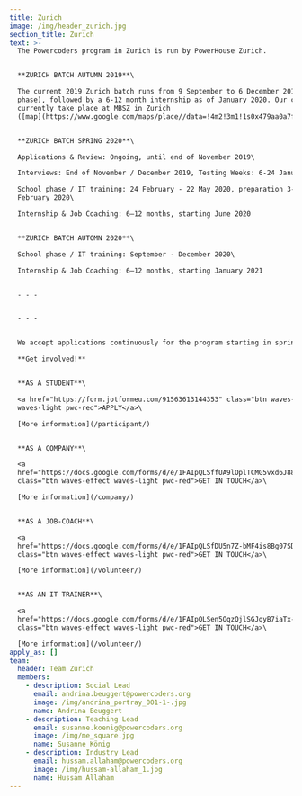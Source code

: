 ```yaml
---
title: Zurich
image: /img/header_zurich.jpg
section_title: Zurich
text: >-
  The Powercoders program in Zurich is run by PowerHouse Zurich.


  **ZURICH BATCH AUTUMN 2019**\

  The current 2019 Zurich batch runs from 9 September to 6 December 2019 (school
  phase), followed by a 6-12 month internship as of January 2020. Our classes
  currently take place at MBSZ in Zurich
  ([map](https://www.google.com/maps/place//data=!4m2!3m1!1s0x479aa0a7f4cfcbc1:0xa9c7ad41a5aa60a7?source=g.page.share)).


  **ZURICH BATCH SPRING 2020**\

  Applications & Review: Ongoing, until end of November 2019\

  Interviews: End of November / December 2019, Testing Weeks: 6-24 January 2020\

  School phase / IT training: 24 February - 22 May 2020, preparation 3-23
  February 2020\

  Internship & Job Coaching: 6–12 months, starting June 2020


  **ZURICH BATCH AUTOMN 2020**\

  School phase / IT training: September - December 2020\

  Internship & Job Coaching: 6–12 months, starting January 2021


  - - -


  - - -


  We accept applications continuously for the program starting in spring 2020.\

  **Get involved!**


  **AS A STUDENT**\

  <a href="https://form.jotformeu.com/91563613144353" class="btn waves-effect
  waves-light pwc-red">APPLY</a>\

  [More information](/participant/)


  **AS A COMPANY**\

  <a
  href="https://docs.google.com/forms/d/e/1FAIpQLSffUA9lOplTCMG5vxd6J88iTsiIlZkcdf5IUdiXXw7sZ4Z5mQ/viewform"
  class="btn waves-effect waves-light pwc-red">GET IN TOUCH</a>\

  [More information](/company/)


  **AS A JOB-COACH**\

  <a
  href="https://docs.google.com/forms/d/e/1FAIpQLSfDU5n7Z-bMF4is8Bg07SD-0wv_PC40MPqiCtDA5nsZgCtlOg/viewform"
  class="btn waves-effect waves-light pwc-red">GET IN TOUCH</a>\

  [More information](/volunteer/)


  **AS AN IT TRAINER**\

  <a
  href="https://docs.google.com/forms/d/e/1FAIpQLSen5OqzQjlSGJqyB7iaTx-r1Lxj9Liznp8ELrB0bwgS-WGavQ/viewform"
  class="btn waves-effect waves-light pwc-red">GET IN TOUCH</a>\

  [More information](/volunteer/)
apply_as: []
team:
  header: Team Zurich
  members:
    - description: Social Lead
      email: andrina.beuggert@powercoders.org
      image: /img/andrina_portray_001-1-.jpg
      name: Andrina Beuggert
    - description: Teaching Lead
      email: susanne.koenig@powercoders.org
      image: /img/me_square.jpg
      name: Susanne König
    - description: Industry Lead
      email: hussam.allaham@powercoders.org
      image: /img/hussam-allaham_1.jpg
      name: Hussam Allaham
---
```


